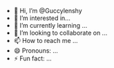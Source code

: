 - 👋 Hi, I’m @Guccylenshy
- 👀 I’m interested in...
- 🌱 I’m currently learning ...
- 💞️ I’m looking to collaborate on ...
- 📫 How to reach me ...
- 😄 Pronouns: ...
- ⚡ Fun fact: ...

<!---
Guccylenshy/Guccylenshy is a ✨ special ✨ repository because its `README.md` (this file) appears on your GitHub profile.
You can click the Preview link to take a look at your changes.
--->
